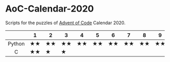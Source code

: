 # AoC-Calendar-2020
Scripts for the puzzles of [Advent of Code](https://adventofcode.com/) Calendar 2020.

|        | 1 | 2 | 3 | 4 | 5 | 6 | 7 | 8 | 9 | 10 | 11 | 12 | 13 | 14 | 15 | 16 | 17 | 18 | 19 | 20 | 21 | 22 | 23 | 24 | 25 |
|:------:|---|---|---|---|---|---|---|---|---|----|----|----|----|----|----|----|----|----|----|----|----|----|----|----|----|
| Python |★★|★★|★★|★★|★★|★★|★★|★★|★★|★  |★★ |★★ |★   |★★ |★★ |★★ |★★ |★★ |★  |    |    |★   |★  |    |    |
|    C   |★★|★ |★  |   |   |   |   |   |   |    |    |    |    |    |    |    |    |    |    |    |    |    |    |    |    |
